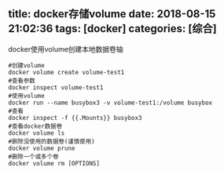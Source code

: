 title: docker存储volume
date: 2018-08-15 21:02:36
tags: [docker]
categories: [综合]
---
docker使用volume创建本地数据卷轴
<!--more-->
```
#创建volume
docker volume create volume-test1
#查看参数
docker inspect volume-test1
#使用volume
docker run --name busybox3 -v volume-test1:/volume busybox
#查看
docker inspect -f {{.Mounts}} busybox3
#查看docker数据卷
docker volume ls
#删除没使用的数据卷(谨慎使用)
docker volume prune
#删除一个或多个卷
docker volume rm [OPTIONS]
```
